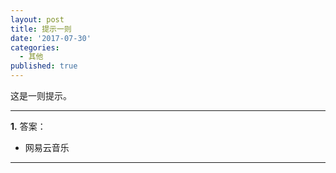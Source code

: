 ```yaml
---
layout: post
title: 提示一则
date: '2017-07-30'
categories:
  - 其他
published: true
---
```


这是一则提示。

---

**1.** 答案：

* 网易云音乐

-----

